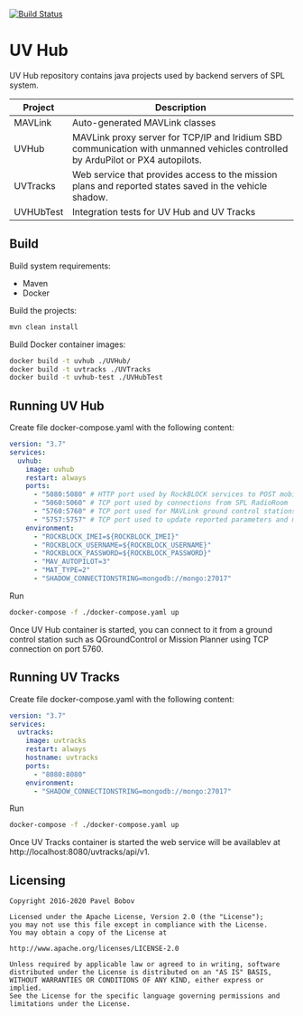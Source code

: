 [![Build Status](https://codebuild.us-west-2.amazonaws.com/badges?uuid=eyJlbmNyeXB0ZWREYXRhIjoiRW1vUVROVFc3bis4ZXhncEg5M1ZuR2d4ck43cDU4TE8vdGo1RU9ZNk5QR01RWW5uZkZCYnBab1pHS0ZnQ0lUcDFQOGFTQmM2eUx2SjczSko0VFcvUjRRPSIsIml2UGFyYW1ldGVyU3BlYyI6InljK1JHbXRVa04xc0M4cDciLCJtYXRlcmlhbFNldFNlcmlhbCI6MX0%3D&branch=master)](https://us-west-2.console.aws.amazon.com/codebuild/home?region=us-west-2#/projects/UVHub/view)

# UV Hub

UV Hub repository contains java projects used by backend servers of SPL system.

| Project | Description |
|---------|--------------------------------|
| MAVLink | Auto-generated MAVLink classes |
| UVHub  | MAVLink proxy server for TCP/IP and Iridium SBD communication with unmanned vehicles controlled by ArduPilot or PX4 autopilots. |
| UVTracks | Web service that provides access to the mission plans and reported states saved in the vehicle shadow. |
| UVHUbTest | Integration tests for UV Hub and UV Tracks |

## Build

Build system requirements:

- Maven
- Docker

Build the projects:

```bash
mvn clean install
```

Build Docker container images:

```bash
docker build -t uvhub ./UVHub/
docker build -t uvtracks ./UVTracks
docker build -t uvhub-test ./UVHubTest
```

## Running UV Hub

Create file docker-compose.yaml with the following content:

```yaml
version: "3.7"
services:
  uvhub:
    image: uvhub
    restart: always
    ports:
      - "5080:5080" # HTTP port used by RockBLOCK services to POST mobile-originated messages
      - "5060:5060" # TCP port used by connections from SPL RadioRoom
      - "5760:5760" # TCP port used for MAVLink ground control stations connections
      - "5757:5757" # TCP port used to update reported parameters and missions in the shadow
    environment:
      - "ROCKBLOCK_IMEI=${ROCKBLOCK_IMEI}"
      - "ROCKBLOCK_USERNAME=${ROCKBLOCK_USERNAME}"
      - "ROCKBLOCK_PASSWORD=${ROCKBLOCK_PASSWORD}"
      - "MAV_AUTOPILOT=3"
      - "MAT_TYPE=2"
      - "SHADOW_CONNECTIONSTRING=mongodb://mongo:27017"
```

Run

```bash
docker-compose -f ./docker-compose.yaml up
```

Once UV Hub container is started, you can connect to it from a ground control station such as QGroundControl or Mission Planner using TCP connection on port 5760.

## Running UV Tracks

Create file docker-compose.yaml with the following content:

```yaml
version: "3.7"
services:
  uvtracks:
    image: uvtracks
    restart: always
    hostname: uvtracks
    ports:
      - "8080:8080"
    environment:
      - "SHADOW_CONNECTIONSTRING=mongodb://mongo:27017"
```

Run

```bash
docker-compose -f ./docker-compose.yaml up
```

Once UV Tracks container is started the web service will be availablev at http://localhost:8080/uvtracks/api/v1.

## Licensing

```
Copyright 2016-2020 Pavel Bobov

Licensed under the Apache License, Version 2.0 (the "License");
you may not use this file except in compliance with the License. 
You may obtain a copy of the License at

http://www.apache.org/licenses/LICENSE-2.0

Unless required by applicable law or agreed to in writing, software
distributed under the License is distributed on an "AS IS" BASIS,
WITHOUT WARRANTIES OR CONDITIONS OF ANY KIND, either express or implied.
See the License for the specific language governing permissions and
limitations under the License.
```
